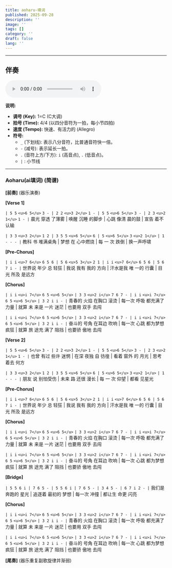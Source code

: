 ```yaml
---
title: aoharu-填词
published: 2025-09-28
description: ''
image: ''
tags: []
category: ''
draft: false 
lang: ''
---
```


---
## 伴奏
<audio controls>
  <source src="https://adioe.wenhu.dpdns.org/[碧蓝档案Blue Archive] BGM Collections（收录83首） p34 [Blue Archive] Theme_34_Nor 06 - Aoharu (Story Opening BGM)_Full-HD [BV1Jh411d7kd_p34].mp3" type="audio/mpeg">
  您的浏览器不支持音频元素。
</audio>  


**说明:**
*   **调号 (Key):** 1=C (C大调)
*   **拍号 (Time):** 4/4 (以四分音符为一拍，每小节四拍)
*   **速度 (Tempo):** 快速、有活力的 (Allegro)
*   **符号:**
    *   `_` (下划线): 表示八分音符，比普通音符快一倍。
    *   `-` (减号): 表示延长一拍。
    *   `.` (音符上方/下方): `i` (高音点), `.` (低音点)。
    *   `|` : 小节线

---

### **Aoharu(ai填词) (简谱)**

**[前奏]**
(器乐演奏)

**[Verse 1]**

`| 5 5` `<u>6 5</u>` `3 - | 2 2` `<u>3 2</u>` `1 - | 5 5` `<u>6 5</u>` `3 - | 2 3` `<u>2 1</u>` `1 - |`
晨光 穿透 了薄雾 | 唤醒 沉睡 的脚步 | 心跳 像清 晨的鼓 | 宣告 着不 认输

`| 3 3` `<u>3 2</u>` `1 2 | 3 5 5` `<u>6 5</u>` `6 | 5` `<u>6 5</u>` `3` `<u>2 1</u>` `| 1 - - - |`
教科 书 堆满桌角 | 梦想 在 心中燃烧 | 每 一 次 跌倒 | 换一声呼啸

**[Pre-Chorus]**

`| i i` `<u>7 6</u>` `6 5 6 | 5 6` `<u>5 3</u>` `2 1 | i i` `<u>7 6</u>` `6 5 6 | 5 6 7 i - |`
世界说 年少 总 轻狂 | 我说 我有 我的 方向 | 汗水是我 唯 一的 行囊 | 目光 所及 是远方

**[Chorus]**

`| i i` `<u>i 7</u>` `6 5` `<u>6 5</u>` `| 3 3` `<u>2 i</u>` `7 6 7 - | i i` `<u>i 7</u>` `6 5` `<u>6 5</u>` `| 3 2 i i - |`
青春的 火焰 在胸口 滚烫 | 每一次 呼吸 都充满了 力量 | 就算 未 来是 一片 迷茫 | 也要用 双手 去闯

`| i i` `<u>i 7</u>` `6 5` `<u>6 5</u>` `| 3 3` `<u>2 i</u>` `7 6 7 - | i i` `<u>i 7</u>` `6 5` `<u>6 5</u>` `| 3 2 i i - |`
奋斗的 号角 在耳边 吹响 | 每一次 心跳 都为梦想 疯狂 | 就算 旅 途充 满了 阻挡 | 也要骄 傲地 去闯

**[Verse 2]**

`| 5 5` `<u>6 5</u>` `3 - | 2 2` `<u>3 2</u>` `1 - | 5 5` `<u>6 5</u>` `3 - | 2 3` `<u>2 1</u>` `1 - |`
也曾 有过 些许 迷惘 | 在深 夜独 自 彷徨 | 看着 窗外 的 月光 | 思考 着去 何方

`| 3 3` `<u>3 2</u>` `1 2 | 3 5 5` `<u>6 5</u>` `6 | 5` `<u>6 5</u>` `3` `<u>2 1</u>` `| 1 - - - |`
朋友 说 别怕受伤 | 未来 路 还很 漫长 | 每 一 次 仰望 | 都看 见星光

**[Pre-Chorus]**

`| i i` `<u>7 6</u>` `6 5 6 | 5 6` `<u>5 3</u>` `2 1 | i i` `<u>7 6</u>` `6 5 6 | 5 6 7 i - |`
世界说 年少 总 轻狂 | 我说 我有 我的 方向 | 汗水是我 唯 一的 行囊 | 目光 所及 是远方

**[Chorus]**

`| i i` `<u>i 7</u>` `6 5` `<u>6 5</u>` `| 3 3` `<u>2 i</u>` `7 6 7 - | i i` `<u>i 7</u>` `6 5` `<u>6 5</u>` `| 3 2 i i - |`
青春的 火焰 在胸口 滚烫 | 每一次 呼吸 都充满了 力量 | 就算 未 来是 一片 迷茫 | 也要用 双手 去闯

`| i i` `<u>i 7</u>` `6 5` `<u>6 5</u>` `| 3 3` `<u>2 i</u>` `7 6 7 - | i i` `<u>i 7</u>` `6 5` `<u>6 5</u>` `| 3 2 i i - |`
奋斗的 号角 在耳边 吹响 | 每一次 心跳 都为梦想 疯狂 | 就算 旅 途充 满了 阻挡 | 也要骄 傲地 去闯

**[Bridge]**

`| 5 5 6 i | 7 6 5 - | 5 5 6 i | 7 6 5 - | 3 4 5 - | 6 7 i 2 - |`
我们是 奔跑的 星光 | 追逐着 最初的 梦想 | 每一次 冲撞 | 都让生 命更 闪亮

**[Chorus]**

`| i i` `<u>i 7</u>` `6 5` `<u>6 5</u>` `| 3 3` `<u>2 i</u>` `7 6 7 - | i i` `<u>i 7</u>` `6 5` `<u>6 5</u>` `| 3 2 i i - |`
青春的 火焰 在胸口 滚烫 | 每一次 呼吸 都充满了 力量 | 就算 未 来是 一片 迷茫 | 也要用 双手 去闯

`| i i` `<u>i 7</u>` `6 5` `<u>6 5</u>` `| 3 3` `<u>2 i</u>` `7 6 7 - | i i` `<u>i 7</u>` `6 5` `<u>6 5</u>` `| 3 2 i i - |`
奋斗的 号角 在耳边 吹响 | 每一次 心跳 都为梦想 疯狂 | 就算 旅 途充 满了 阻挡 | 也要骄 傲地 去闯

**[尾奏]**
(器乐重复副歌旋律并渐弱)